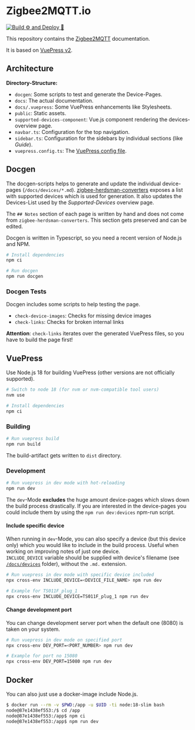 # Zigbee2MQTT.io

[![Build ⚙ and Deploy 🚀 ](https://github.com/Koenkk/zigbee2mqtt.io/actions/workflows/build-deploy.yml/badge.svg)](https://github.com/Koenkk/zigbee2mqtt.io/actions/workflows/build-deploy.yml)

This repository contains the [Zigbee2MQTT](https://zigbee2mqtt.io) documentation.

It is based on [VuePress v2](https://v2.vuepress.vuejs.org/).

## Architecture

**Directory-Structure:**

* `docgen`: Some scripts to test and generate the Device-Pages.
* `docs`: The actual documentation.
* `docs/.vuepress`: Some VuePress enhancements like Stylesheets.
* `public`: Static assets.
* `supported-devices-component`: Vue.js component rendering the devices-overview page.
* `navbar.ts`: Configuration for the top navigation.
* `sidebar.ts`: Configuration for the sidebars by individual sections (like _Guide_).
* `vuepress.config.ts`: The [VuePress config file](https://v2.vuepress.vuejs.org/reference/config.html).

## Docgen

The docgen-scripts helps to generate and update the individual device-pages (`/docs/devices/*.md`).
[zigbee-herdsman-converters](https://github.com/Koenkk/zigbee-herdsman-converters) exposes a list with supported devices which is used for generation. It also updates the Devices-List used by the _Supported-Devices_ overview page.

The `## Notes` section of each page is written by hand and does not come from `zigbee-herdsman-converters`. This section gets preserved and can be edited.

Docgen is written in Typescript, so you need a recent version of Node.js and NPM.

```bash
# Install dependencies
npm ci

# Run docgen
npm run docgen
```

### Docgen Tests

Docgen includes some scripts to help testing the page.

* `check-device-images`: Checks for missing device images
* `check-links`: Checks for broken internal links

**Attention**: `check-links` iterates over the generated VuePress files, so you have to build the page first!


## VuePress

Use Node.js 18 for building VuePress (other versions are not officially supported).

```bash
# Switch to node 18 (for nvm or nvm-compatible tool users)
nvm use

# Install dependencies
npm ci
```

### Building

```bash
# Run vuepress build
npm run build
```

The build-artifact gets written to `dist` directory. 

### Development

```bash
# Run vuepress in dev mode with hot-reloading
npm run dev
```

The `dev`-Mode **excludes** the huge amount device-pages which slows down the build process drastically.
If you are interested in the device-pages you could include them by using the `npm run dev:devices` npm-run script.  

#### Include specific device

When running in `dev`-Mode, you can also specify a device (but this device only) which you would like to include in the build process.
Useful when working on improving notes of just one device.  
`INCLUDE_DEVICE` variable should be supplied with device's filename (see [`/docs/devices`](/docs/devices/) folder), without the `.md.` extension.  

```bash
# Run vuepress in dev mode with specific device included
npx cross-env INCLUDE_DEVICE=<DEVICE_FILE_NAME> npm run dev

# Example for TS011F_plug_1
npx cross-env INCLUDE_DEVICE=TS011F_plug_1 npm run dev
```

#### Change development port

You can change development server port when the default one (8080) is taken on your system.  

```bash
# Run vuepress in dev mode on specified port
npx cross-env DEV_PORT=<PORT_NUMBER> npm run dev

# Example for port no 15080
npx cross-env DEV_PORT=15080 npm run dev
```

## Docker

You can also just use a docker-image include Node.js.

```bash
$ docker run --rm -v $PWD:/app -u $UID -ti node:18-slim bash
node@87e1438ef553:/$ cd /app
node@87e1438ef553:/app$ npm ci
node@87e1438ef553:/app$ npm run dev
```
